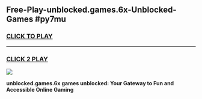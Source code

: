 
## Free-Play-unblocked.games.6x-Unblocked-Games #py7mu
<h3>
<a href="https://news.freeplayer.one?title=unblocked.games.6x&ref=8M">CLICK TO PLAY</a></h3>
<hr>

<h3>
<a href="https://news.freeplayer.one?title=unblocked.games.6x&ref=8M">CLICK 2 PLAY</a>
  
</h3>

<a href="https://news.freeplayer.one?title=unblocked.games.6x&ref=8M"><img src="https://clearcache.store/games.png"></a>


**unblocked.games.6x games unblocked: Your Gateway to Fun and Accessible Online Gaming**
